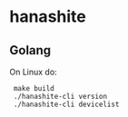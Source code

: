# hanashite

## Golang
On Linux do:

     make build
     ./hanashite-cli version
     ./hanashite-cli devicelist

